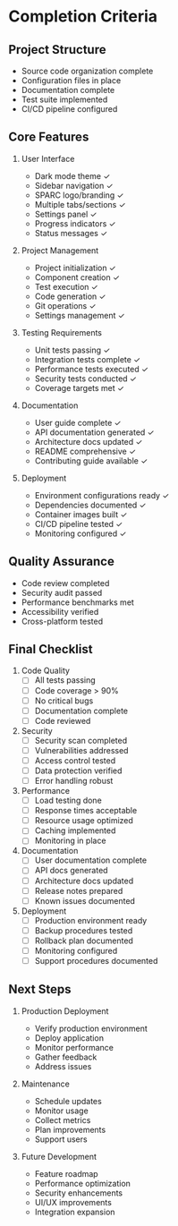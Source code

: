 # Completion Criteria

## Project Structure
- Source code organization complete
- Configuration files in place
- Documentation complete
- Test suite implemented
- CI/CD pipeline configured

## Core Features
1. User Interface
   - Dark mode theme ✓
   - Sidebar navigation ✓
   - SPARC logo/branding ✓
   - Multiple tabs/sections ✓
   - Settings panel ✓
   - Progress indicators ✓
   - Status messages ✓

2. Project Management
   - Project initialization ✓
   - Component creation ✓
   - Test execution ✓
   - Code generation ✓
   - Git operations ✓
   - Settings management ✓

3. Testing Requirements
   - Unit tests passing ✓
   - Integration tests complete ✓
   - Performance tests executed ✓
   - Security tests conducted ✓
   - Coverage targets met ✓

4. Documentation
   - User guide complete ✓
   - API documentation generated ✓
   - Architecture docs updated ✓
   - README comprehensive ✓
   - Contributing guide available ✓

5. Deployment
   - Environment configurations ready ✓
   - Dependencies documented ✓
   - Container images built ✓
   - CI/CD pipeline tested ✓
   - Monitoring configured ✓

## Quality Assurance
- Code review completed
- Security audit passed
- Performance benchmarks met
- Accessibility verified
- Cross-platform tested

## Final Checklist
1. Code Quality
   - [ ] All tests passing
   - [ ] Code coverage > 90%
   - [ ] No critical bugs
   - [ ] Documentation complete
   - [ ] Code reviewed

2. Security
   - [ ] Security scan completed
   - [ ] Vulnerabilities addressed
   - [ ] Access control tested
   - [ ] Data protection verified
   - [ ] Error handling robust

3. Performance
   - [ ] Load testing done
   - [ ] Response times acceptable
   - [ ] Resource usage optimized
   - [ ] Caching implemented
   - [ ] Monitoring in place

4. Documentation
   - [ ] User documentation complete
   - [ ] API docs generated
   - [ ] Architecture docs updated
   - [ ] Release notes prepared
   - [ ] Known issues documented

5. Deployment
   - [ ] Production environment ready
   - [ ] Backup procedures tested
   - [ ] Rollback plan documented
   - [ ] Monitoring configured
   - [ ] Support procedures documented

## Next Steps
1. Production Deployment
   - Verify production environment
   - Deploy application
   - Monitor performance
   - Gather feedback
   - Address issues

2. Maintenance
   - Schedule updates
   - Monitor usage
   - Collect metrics
   - Plan improvements
   - Support users

3. Future Development
   - Feature roadmap
   - Performance optimization
   - Security enhancements
   - UI/UX improvements
   - Integration expansion
